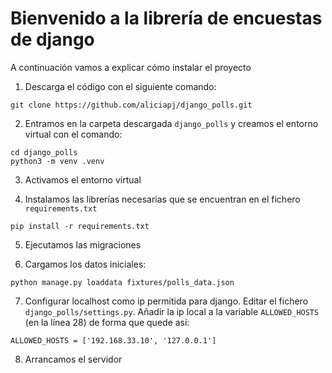 # Bienvenido a la librería de encuestas de django

A continuación vamos a explicar cómo instalar el proyecto

1. Descarga el código con el siguiente comando:

```
git clone https://github.com/aliciapj/django_polls.git
```

2. Entramos en la carpeta descargada `django_polls` y creamos el entorno virtual con el comando:
```
cd django_polls
python3 -m venv .venv
```

3. Activamos el entorno virtual


4. Instalamos las librerías necesarias que se encuentran en el fichero `requirements.txt`
```
pip install -r requirements.txt
```

5. Ejecutamos las migraciones

6. Cargamos los datos iniciales:
```
python manage.py loaddata fixtures/polls_data.json
```

7. Configurar localhost como ip permitida para django. Editar el fichero `django_polls/settings.py`. Añadir la ip local a la variable `ALLOWED_HOSTS` (en la línea 28) de forma que quede así:

```
ALLOWED_HOSTS = ['192.168.33.10', '127.0.0.1']
```

8. Arrancamos el servidor
